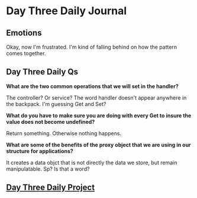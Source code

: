 # Day Three Daily Journal

## Emotions

Okay, now I'm frustrated. I'm kind of falling behind on how the pattern comes together.

## Day Three Daily Qs

**What are the two common operations that we will set in the handler?**

The controller? Or service? The word handler doesn't appear anywhere in the backpack. I'm guessing Get and Set?

**What do you have to make sure you are doing with every Get to insure the value does not become undefined?**

Return something. Otherwise nothing happens.

**What are some of the benefits of the proxy object that we are using in our structure for applications?**

It creates a data objct that is not directly the data we store, but remain manipulatable. Sp? Is that a word?

## [Day Three Daily Project](https://github.com/CMitchell5619/latewinter2021-gregslist)

